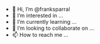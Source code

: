 - 👋 Hi, I’m @franksparral
- 👀 I’m interested in ...
- 🌱 I’m currently learning ...
- 💞️ I’m looking to collaborate on ...
- 📫 How to reach me ...

<!---
franksparralkey/franksparralkey is a ✨ special ✨ repository because its `README.md` (this file) appears on your GitHub profile.
You can click the Preview link to take a look at your changes.
--->
